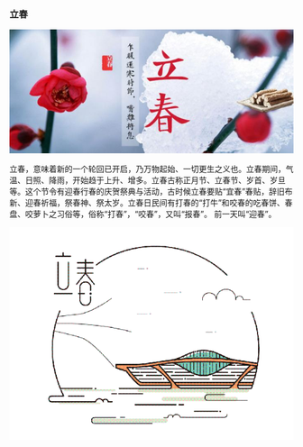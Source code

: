 ### 立春

![](images/立春.jpg)

立春，意味着新的一个轮回已开启，乃万物起始、一切更生之义也。立春期间，气温、日照、降雨，开始趋于上升、增多。立春古称正月节、立春节、岁首、岁旦等。这个节令有迎春行春的庆贺祭典与活动，古时候立春要贴“宜春”春贴，辞旧布新、迎春祈福，祭春神、祭太岁。立春日民间有打春的“打牛”和咬春的吃春饼、春盘、咬萝卜之习俗等，俗称“打春”，“咬春”，又叫“报春”。 前一天叫“迎春”。

![](images/立春.gif)
